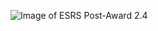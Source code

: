 ![Image of ESRS Post-Award 2.4](https://github.com/SiloSmashers/iae-global/blob/master/as-is/architecture/business-architecture/extension-diagrams/process-flow-diagrams/eSRS_Post_Award%20-%202.4_ReportSubcontractingAchievements_CCB.png)
